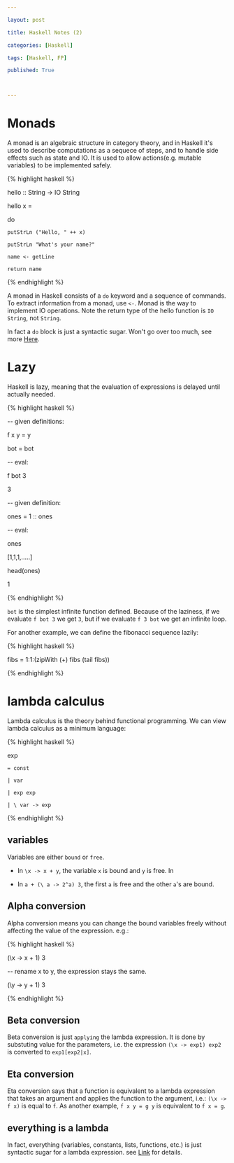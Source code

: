 ```yaml
---

layout: post

title: Haskell Notes (2)

categories: [Haskell]

tags: [Haskell, FP]

published: True



---
```




# Monads

A monad is an  algebraic structure in category theory, and in Haskell it's used to describe computations as a sequece of steps, and to handle side effects such as state and IO. It is used to allow actions(e.g. mutable variables) to be implemented safely.



{% highlight haskell %}

hello :: String -> IO String

hello x =

  do

    putStrLn ("Hello, " ++ x)

    putStrLn "What's your name?"

    name <- getLine

    return name

{% endhighlight %}



A monad in Haskell consists of  a `do` keyword and a sequence of commands. To extract information from a monad, use `<-`. Monad is the way to implement IO operations. Note the return type of the hello function is `IO String`, not `String`.



In fact a `do` block is just a syntactic sugar. Won't go over too much, see more [Here](https://www.futurelearn.com/courses/functional-programming-haskell/1/steps/97094).



# Lazy

Haskell is lazy, meaning that the evaluation of expressions is delayed until actually needed.



{% highlight haskell %}

-- given definitions:

f x y = y

bot = bot



-- eval:

f bot 3

3



-- given definition:

ones = 1 :: ones



-- eval:

ones

[1,1,1,.....]



head(ones)

1

{% endhighlight %}



`bot` is the simplest infinite function defined. Because of the laziness, if we evaluate `f bot 3` we get `3`, but if we evaluate `f 3 bot` we get an infinite loop.



For another example, we can define the fibonacci sequence lazily:



{% highlight haskell %}

fibs = 1:1:(zipWith (+) fibs (tail fibs))

{% endhighlight %}



# lambda calculus

Lambda calculus is the theory behind functional programming. We can view lambda calculus as a minimum language:



{% highlight haskell %}

exp

    = const

    | var

    | exp exp

    | \ var -> exp

{% endhighlight %}



## variables

Variables are either `bound` or `free`. 

- In `\x -> x + y`, the variable `x` is bound and `y` is free. In

- In `a + (\ a -> 2^a) 3`, the first `a` is free and the other `a`'s are bound.



## Alpha conversion

Alpha conversion means you can change the bound variables freely without affecting the value of the expression. e.g.:



{% highlight haskell %}

(\x -> x + 1) 3

-- rename x to y, the expression stays the same.

(\y -> y + 1) 3

{% endhighlight %}



## Beta conversion

Beta conversion is just `applying` the lambda expression. It is done by substuting value for the parameters, i.e. the expression `(\x -> exp1) exp2` is converted to `exp1[exp2|x]`.



## Eta conversion

Eta conversion says that a function is equivalent to a lambda expression that takes an argument and applies the function to the argument, i.e.: `(\x -> f x)` is equal to `f`. As another example, `f x y = g y` is equivalent to `f x = g`.



## everything is a lambda

In fact, everything (variables, constants, lists, functions, etc.) is just syntactic sugar for a lambda expression. see [Link](https://www.futurelearn.com/courses/functional-programming-haskell/1/steps/110703) for details.








